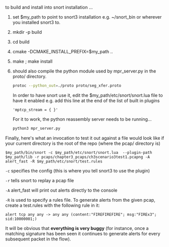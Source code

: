 to build and install into snort installation ... 

1) set $my_path to point to snort3 installation
  e.g. ~/snort_bin   or wherever you installed snort3 to. 

2) mkdir -p build

3) cd build

4) cmake -DCMAKE_INSTALL_PREFIX=$my_path ..

5) make ; make install 

6) should also compile the python module used by mpr_server.py 
   in the proto/ directory.
   ```bash
   protoc --python_out=./proto proto/seg_xfer.proto
   ```
    In order to have snort use it, edit the $my_path/etc/snort/snort.lua file to have it enabled
   e.g. add this line at the end of the list of built in plugins
    
    ``` 
    'mptcp_stream = { }' 
    ```

    For it to work, the python reassembly server needs to be running...
    ```bash
    python3 mpr_server.py 
    ```


Finally, here's what an invocation to test it out against a file would look like if your current directory is the root of the repo (where the pcap/ directory is)
```
$my_path/bin/snort -c $my_path/etc/snort/snort.lua  --plugin-path $my_path/lib -r pcaps/chapter3_pcaps/ch3scenario3test1.pcapng -A alert_fast -R $my_path/etc/snort/test.rules 
```

`-c` specifies the config (this is where you tell snort3 to use the plugin) 

`-r` tells snort to replay a pcap file 

`-A` alert_fast will print out alerts directly to the console

`-R` is used to specify a rules file. 
To generate alerts from the given pcap, create a test.rules with the following rule in it: 

```
alert tcp any any -> any any (content:"FIREFIREFIRE"; msg:"FIREx3"; sid:10000001;)
```

It will be obvious that **everything is very buggy** (for instance, once a matching signature has been seen it continues to generate alerts for every subsequent packet in the flow). 

